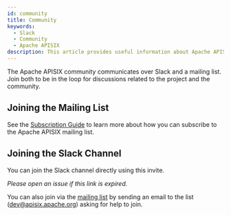 ```yaml
---
id: community
title: Community
keywords:
  - Slack
  - Community
  - Apache APISIX
description: This article provides useful information about Apache APISIX's Community, including 2 ways to join the Slack channel.
---
```


The Apache APISIX community communicates over Slack and a mailing list. Join both to be in the loop for discussions related to the project and the community.

## Joining the Mailing List

See the [Subscription Guide](/docs/general/subscribe-guide) to learn more about how you can subscribe to the Apache APISIX mailing list.

## Joining the Slack Channel

You can join the Slack channel directly using this invite.

_Please open an issue if this link is expired._

You can also join via the [mailing list](/docs/general/subscribe-guide) by sending an email to the list (dev@apisix.apache.org) asking for help to join.
